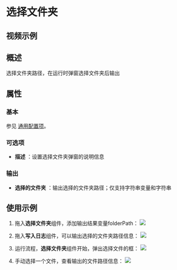 # 选择文件夹

## 视频示例

## 概述

选择文件夹路径，在运行时弹窗选择文件夹后输出

## 属性

### 基本

参见 [通用配置项](../Appendix/CommonConfigurationItems.md)。

### 可选项

- **描述** ：设置选择文件夹弹窗的说明信息

### 输出

- **选择的文件夹** ：输出选择的文件夹路径；仅支持字符串变量和字符串

## 使用示例

1. 拖入**选择文件夹**组件，添加输出结果变量folderPath：
![](https://docimages.blob.core.chinacloudapi.cn/images/Activities/selectFolder.png)

2. 拖入**写入日志**组件，可以输出选择的文件夹路径信息：
![](https://docimages.blob.core.chinacloudapi.cn/images/Activities/selectFolder-2.png)

3. 运行流程，**选择文件夹**组件开始，弹出选择文件的框：
![](https://docimages.blob.core.chinacloudapi.cn/images/Activities/selectFolder-3.png)

4. 手动选择一个文件，查看输出的文件路径信息：
![](https://docimages.blob.core.chinacloudapi.cn/images/Activities/selectFolder-4.png)



